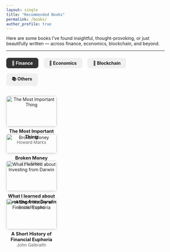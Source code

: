 ```yaml
---
layout: single
title: "Recommended Books"
permalink: /books/
author_profile: true
---
```


Here are some books I’ve found insightful, thought-provoking, or just beautifully written — across finance, economics, blockchain, and beyond.

---

<style>
  .book-tabs input[type="radio"] {
    display: none;
  }

  .book-tabs label {
    display: inline-block;
    margin: 0.5rem 0.8rem 0.5rem 0;
    padding: 0.5rem 1.1rem;
    font-weight: bold;
    border-radius: 8px;
    cursor: pointer;
    background-color: #f0f0f0;
    transition: all 0.2s ease-in-out;
  }

  .book-tabs input[type="radio"]:checked + label {
    background-color: #333;
    color: white;
  }

  .book-tab-content {
    display: none;
    margin-top: 1.5rem;
    flex-wrap: wrap;
    gap: 2rem;
  }

  .book-tabs input#tab1:checked ~ .tab1,
  .book-tabs input#tab2:checked ~ .tab2,
  .book-tabs input#tab3:checked ~ .tab3,
  .book-tabs input#tab4:checked ~ .tab4 {
    display: flex;
  }

  .book-card {
    width: 160px;
    text-align: center;
  }

  .book-card img {
    width: 100%;
    border-radius: 6px;
    box-shadow: 0 2px 8px rgba(0,0,0,0.1);
    margin-bottom: 0.4rem;
  }

  .book-title {
    font-weight: bold;
    font-size: 0.92rem;
  }

  .book-author {
    font-size: 0.85rem;
    color: #666;
  }
</style>

<div class="book-tabs">
  <input type="radio" name="tabs" id="tab1" checked><label for="tab1">💸 Finance</label>
  <input type="radio" name="tabs" id="tab2"><label for="tab2">📘 Economics</label>
  <input type="radio" name="tabs" id="tab3"><label for="tab3">🔗 Blockchain</label>
  <input type="radio" name="tabs" id="tab4"><label for="tab4">📚 Others</label>

  <div class="book-tab-content tab1">
    <div class="book-card">
      <img src="https://m.media-amazon.com/images/I/610UurWugeL._SL1000_.jpg" alt="The Most Important Thing">
      <div class="book-title">The Most Important Thing</div>
      <div class="book-author">Howard Marks</div>
    </div>
  </div>

  <div class="book-tab-content tab1">
    <div class="book-card">
      <img src="https://m.media-amazon.com/images/I/710ji5I+EiL._SL1360_.jpg" alt="Broken Money">
      <div class="book-title">Broken Money</div>
      <div class="book-author">Lyn Alden</div>
    </div>
  </div>

  <div class="book-tab-content tab1">
    <div class="book-card">
      <img src="https://m.media-amazon.com/images/I/71ZpKjSMDXL._SL1500_.jpg" alt="What I learned about Investing from Darwin">
      <div class="book-title">What I learned about Investing from Darwin</div>
      <div class="book-author">Pulak Prasad</div>
    </div>
  </div>

  <div class="book-tab-content tab1">
    <div class="book-card">
      <img src="https://m.media-amazon.com/images/I/71poHBzgD2L._SL1500_.jpg" alt="A Short History of Financial Euphoria">
      <div class="book-title">A Short History of Financial Euphoria</div>
      <div class="book-author">John Galbraith</div>
    </div>
  </div>

  <div class="book-tab-content tab2">
    <div class="book-card">
      <img src="https://m.media-amazon.com/images/I/61NXK6ZNasL._SL1200_.jpg" alt="How China Escaped the Poverty Trap">
      <div class="book-title">How China Escaped the Poverty Trap</div>
      <div class="book-author">Yuen Yuen Ang</div>
    </div>
  </div>

  <div class="book-tab-content tab2">
    <div class="book-card">
      <img src="https://m.media-amazon.com/images/I/81aAoRfip+L._SL1500_.jpg" alt="Why Nations Fail: The Origins of Power, Prosperity and Poverty">
      <div class="book-title">Why Nations Fail: The Origins of Power, Prosperity and Poverty</div>
      <div class="book-author">Daron Acemoglu and James Robinson</div>
    </div>
  </div>

  <div class="book-tab-content tab2">
    <div class="book-card">
      <img src="https://m.media-amazon.com/images/I/61JfOTtfzgL._SL1400_.jpg" alt="Poor Economics">
      <div class="book-title">Poor Economics</div>
      <div class="book-author">Abhijit Banerjee and Esther Duflo</div>
    </div>
  </div>

  <div class="book-tab-content tab2">
    <div class="book-card">
      <img src="https://m.media-amazon.com/images/I/41KffVGba4L.jpg" alt="Debt: The First 5000 Years">
      <div class="book-title">Debt: The First 5000 Years</div>
      <div class="book-author">David Graeber</div>
    </div>
  </div>

  <div class="book-tab-content tab3">
    <div class="book-card">
      <img src="https://m.media-amazon.com/images/I/71nFmqQ0f7L.jpg" alt="Bitcoin Standard">
      <div class="book-title">Bitcoin Standard</div>
      <div class="book-author">Saifedean Ammous</div>
    </div>
  </div>

  <div class="book-tab-content tab4">
    <div class="book-card">
      <img src="https://m.media-amazon.com/images/I/71oH3mnyVZL.jpg" alt="Thinking Fast and Slow">
      <div class="book-title">Thinking, Fast and Slow</div>
      <div class="book-author">Daniel Kahneman</div>
    </div>
  </div>
</div>
